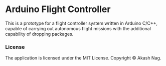 Arduino Flight Controller
==========================

This is a prototype for a flight controller system written in Arduino C/C++, capable of carrying out autonomous flight missions with the additional capability of dropping packages.

### License

The application is licensed under the MIT License. Copyright &copy; Akash Nag.